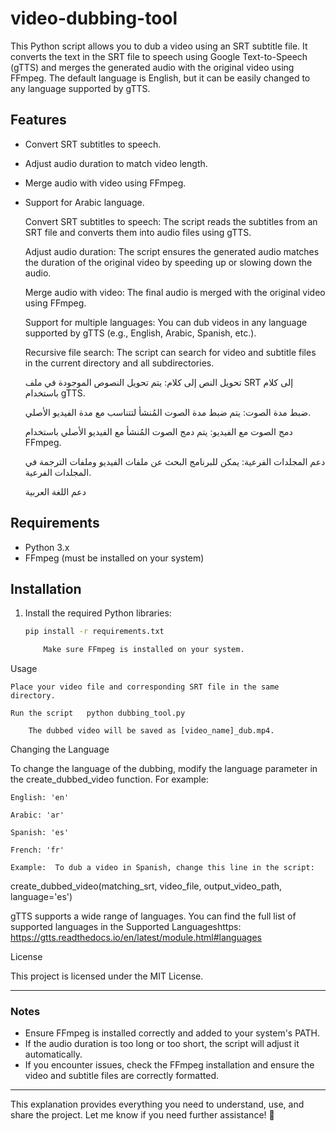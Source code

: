 # video-dubbing-tool

This Python script allows you to dub a video using an SRT subtitle file. It converts the text in the SRT file to speech using Google Text-to-Speech (gTTS) and merges the generated audio with the original video using FFmpeg. The default language is English, but it can be easily changed to any language supported by gTTS.


## Features
- Convert SRT subtitles to speech.
- Adjust audio duration to match video length.

- Merge audio with video using FFmpeg.
- Support for Arabic language.

    Convert SRT subtitles to speech: The script reads the subtitles from an SRT file and converts them into audio files using gTTS.

    Adjust audio duration: The script ensures the generated audio matches the duration of the original video by speeding up or slowing down the audio.

    Merge audio with video: The final audio is merged with the original video using FFmpeg.

    Support for multiple languages: You can dub videos in any language supported by gTTS (e.g., English, Arabic, Spanish, etc.).

    Recursive file search: The script can search for video and subtitle files in the current directory and all subdirectories.


   تحويل النص إلى كلام: يتم تحويل النصوص الموجودة في ملف SRT إلى كلام باستخدام gTTS.

    ضبط مدة الصوت: يتم ضبط مدة الصوت المُنشأ لتتناسب مع مدة الفيديو الأصلي.

    دمج الصوت مع الفيديو: يتم دمج الصوت المُنشأ مع الفيديو الأصلي باستخدام FFmpeg.

    دعم المجلدات الفرعية: يمكن للبرنامج البحث عن ملفات الفيديو وملفات الترجمة في المجلدات الفرعية.

   دعم اللغة العربية
  

## Requirements
- Python 3.x
- FFmpeg (must be installed on your system)

## Installation
1. Install the required Python libraries:

   ```bash
   pip install -r requirements.txt

       Make sure FFmpeg is installed on your system.

Usage

    Place your video file and corresponding SRT file in the same directory.

    Run the script   python dubbing_tool.py

        The dubbed video will be saved as [video_name]_dub.mp4.

Changing the Language

To change the language of the dubbing, modify the language parameter in the create_dubbed_video function. For example:

    English: 'en'

    Arabic: 'ar'

    Spanish: 'es'

    French: 'fr'

    Example:  To dub a video in Spanish, change this line in the script:

create_dubbed_video(matching_srt, video_file, output_video_path, language='es')




gTTS supports a wide range of languages. You can find the full list of supported languages in the  Supported Languageshttps: https://gtts.readthedocs.io/en/latest/module.html#languages 

License

This project is licensed under the MIT License.


---

### **Notes**
- Ensure FFmpeg is installed correctly and added to your system's PATH.
- If the audio duration is too long or too short, the script will adjust it automatically.
- If you encounter issues, check the FFmpeg installation and ensure the video and subtitle files are correctly formatted.

---

This explanation provides everything you need to understand, use, and share the project. Let me know if you need further assistance! 🚀

